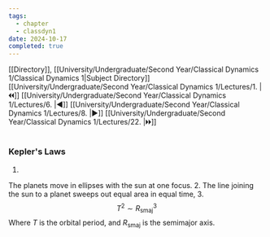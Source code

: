 ```yaml
---
tags:
  - chapter
  - classdyn1
date: 2024-10-17
completed: true
---
```

[[Directory]], [[University/Undergraduate/Second Year/Classical Dynamics 1/Classical Dynamics 1|Subject Directory]]
[[University/Undergraduate/Second Year/Classical Dynamics 1/Lectures/1. |🞀🞀]] [[University/Undergraduate/Second Year/Classical Dynamics 1/Lectures/6. |◀]] [[University/Undergraduate/Second Year/Classical Dynamics 1/Lectures/8. |▶]] [[University/Undergraduate/Second Year/Classical Dynamics 1/Lectures/22. |🞂🞂]]
# 
## 
### Kepler's Laws 
1. 
The planets move in ellipses with the sun at one focus.
2. 
The line joining the sun to a planet sweeps out equal area in equal time,
3. 
$$
T^{2} \sim  R^{3}_{\mathrm{smaj}}
$$
Where $T$ is the orbital period, and ${} R_{\mathrm{smaj}} {}$ is the semimajor axis. 